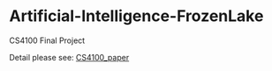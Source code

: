 # Artificial-Intelligence-FrozenLake
CS4100 Final Project

Detail please see: [CS4100_paper](./CS4100-final.pdf)
